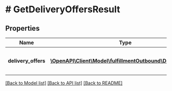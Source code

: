 # # GetDeliveryOffersResult

## Properties

Name | Type | Description | Notes
------------ | ------------- | ------------- | -------------
**delivery_offers** | [**\OpenAPI\Client\Model\fulfillmentOutbound\DeliveryOffer[]**](DeliveryOffer.md) | An array of delivery offer information. | [optional]

[[Back to Model list]](../../README.md#models) [[Back to API list]](../../README.md#endpoints) [[Back to README]](../../README.md)
